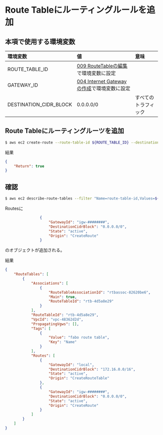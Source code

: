 # Route Tableにルーティングルールを追加

## 本項で使用する環境変数

|環境変数|値|意味|
|:--|:--|:--|
|ROUTE_TABLE_ID|[009 RouteTableの編集](vpc/009_modify_route_table.md)で環境変数に設定||
|GATEWAY_ID|[004 Internet Gatewayの作成](vpc/004_create_gateway.md)で環境変数に設定||
|DESTINATION_CIDR_BLOCK|0.0.0.0/0|すべてのトラフィック|

## Route Tableにルーティングルーツを追加

```bash
$ aws ec2 create-route --route-table-id ${ROUTE_TABLE_ID} --destination-cidr-block DESTINATION_CIDR_BLOCK --gateway-id ${GATEWAY_ID}
```

結果

```json
{
    "Return": true
}
```

## 確認

```bash
$ aws ec2 describe-route-tables --filter "Name=route-table-id,Values=${ROUTE_TABLE_ID}"
```

Routesに

```json
                {
                    "GatewayId": "igw-########", 
                    "DestinationCidrBlock": "0.0.0.0/0", 
                    "State": "active", 
                    "Origin": "CreateRoute"
                }
```

のオブジェクトが追加される。


結果

```json
{
    "RouteTables": [
        {
            "Associations": [
                {
                    "RouteTableAssociationId": "rtbassoc-82620be6", 
                    "Main": true, 
                    "RouteTableId": "rtb-4d5a8e29"
                }
            ], 
            "RouteTableId": "rtb-4d5a8e29", 
            "VpcId": "vpc-48362d2d", 
            "PropagatingVgws": [], 
            "Tags": [
                {
                    "Value": "fabo route table", 
                    "Key": "Name"
                }
            ], 
            "Routes": [
                {
                    "GatewayId": "local", 
                    "DestinationCidrBlock": "172.16.0.0/16", 
                    "State": "active", 
                    "Origin": "CreateRouteTable"
                }, 
                {
                    "GatewayId": "igw-########", 
                    "DestinationCidrBlock": "0.0.0.0/0", 
                    "State": "active", 
                    "Origin": "CreateRoute"
                }
            ]
        }
    ]
}
```


